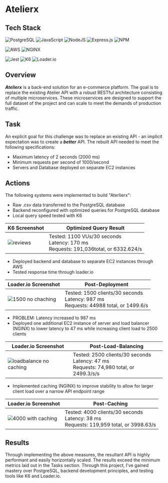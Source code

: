 # Atelierx

## Tech Stack
![PostgreSQL](https://img.shields.io/badge/PostgreSQL-%23323330.svg?style=for-the-badge&logo=postgresql&logoColor=336791)
![JavaScript](https://img.shields.io/badge/javascript-%23323330.svg?style=for-the-badge&logo=javascript&logoColor=%23F7DF1E)
![NodeJS](https://img.shields.io/badge/node.js-6DA55F?style=for-the-badge&logo=node.js&logoColor=white)
![Express.js](https://img.shields.io/badge/express.js-%23404d59.svg?style=for-the-badge&logo=express&logoColor=%2361DAFB)
![NPM](https://img.shields.io/badge/NPM-%23CB3837.svg?style=for-the-badge&logo=npm&logoColor=white)


![AWS](https://img.shields.io/badge/AWS-%23323330.svg?style=for-the-badge&logo=amazon-aws&logoColor=ffa500)
![NGINX](https://img.shields.io/badge/NGINX-%23323330.svg?style=for-the-badge&logo=nginx&logoColor=269539)

![Jest](https://img.shields.io/badge/Jest-%23323330.svg?style=for-the-badge&logo=jest&logoColor=C21325)
![K6](https://img.shields.io/badge/K6-%23323330.svg?style=for-the-badge&logo=k6&logoColor=E10098)
![Loader.io](https://img.shields.io/badge/Loader.io-%23323330.svg?style=for-the-badge&logo=loaderio&logoColor=FFA500)


## Overview
**_Atelierx_** is a back-end solution for an e-commerce platform. The goal is to replace the existing Atelier API with a robust RESTful architecture consisting of multiple microservices. These microservices are designed to support the full dataset of the project and can scale to meet the demands of production traffic.

## Task
An explicit goal for this challenge was to replace an existing API - an implicit expectation was to create a **_better_** API. The rebuilt API needed to meet the following specifications:
* Maximum latency of 2 seconds (2000 ms)
* Minimum requests per second of 1000/second
* Servers and Database deployed on separate EC2 instances

## Actions
The following systems were implemented to build "Aterlierx":
* Raw .csv data transferred to the PostgreSQL database
* Backend reconfigured with optimized queries for PostgreSQL database
* Local query speed tested with K6








| K6 Screenshot | Optimized Query Result |
|---|---|
| ![reviews](https://github.com/SDC-Tubular-Tomatoes/RatingsAndReviews-T/assets/115767154/f7477cf1-7cb9-49dd-b986-d246c195be9d) | Tested: 1100 VUs/30 seconds<br />Latency: 170 ms<br />Requests: 191,036total, or 6332.624/s |

* Deployed backend and database to separate EC2 instances through AWS
* Tested response time through loader.io

| Loader.io Screenshot | Post-Deployment |
|---|---|
| ![1500 no chaching](https://github.com/SDC-Tubular-Tomatoes/RatingsAndReviews-T/assets/115767154/0065aec1-5b69-4c2b-9d1a-02be70272450) | Tested: 1500 clients/30 seconds<br />Latency: 987 ms<br />Requests: 44988 total, or 1499.6/s |

* PROBLEM: Latency increased to 987 ms
* Deployed one additional EC2 instance of server and load balancer (NGINX) to lower latency to 47 ms while increasing client load to 2500 clients

| Loader.io Screenshot | Post-Load-Balancing |
|---|---|
| ![loadbalance no caching](https://github.com/SDC-Tubular-Tomatoes/RatingsAndReviews-T/assets/115767154/9004c659-c2e7-4ac8-b6b7-0494e5189f8e)| Tested: 2500 clients/30 seconds<br />Latency: 47 ms<br />Requests: 74,980 total, or 2499.3/s/s |

* Implemented caching (NGINX) to improve stability to allow for larger client load over a narrow API endpoint range

| Loader.io Screenshot | Post-Caching |
|---|---|
| ![4000 with caching](https://github.com/SDC-Tubular-Tomatoes/RatingsAndReviews-T/assets/115767154/445b0890-2be1-49e0-9005-173cda065d77) | Tested: 4000 clients/30 seconds<br />Latency: 38 ms<br />Requests: 119,959 total, or 3998.63/s |

## Results
Through implementing the above measures, the resultant API is highly performant and easily horizontally scaled. The results exceed the minimum metrics laid out in the Tasks section. Through this project, I've gained mastery over PostgreSQL, backend development principles, and testing tools like K6 and Loader.io.
